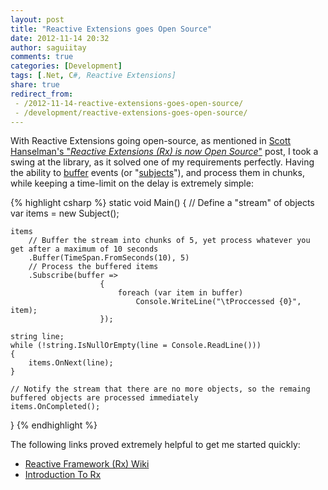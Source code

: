 ```yaml
---
layout: post
title: "Reactive Extensions goes Open Source"
date: 2012-11-14 20:32
author: saguiitay
comments: true
categories: [Development]
tags: [.Net, C#, Reactive Extensions]
share: true
redirect_from:
 - /2012-11-14-reactive-extensions-goes-open-source/
 - /development/reactive-extensions-goes-open-source/
---
```

With Reactive Extensions going open-source, as mentioned in [Scott Hanselman's "*Reactive Extensions (Rx) is now Open Source*"](http://www.hanselman.com/blog/ReactiveExtensionsRxIsNowOpenSource.aspx)
post, I took a swing at the library, as it solved one of my requirements perfectly. Having the ability to [buffer](http://www.introtorx.com/Content/v1.0.10621.0/13_TimeShiftedSequences.html#Buffer) 
events (or "[subjects](http://msdn.microsoft.com/en-us/library/hh229173(v=VS.103).aspx)"), and process them in chunks, 
while keeping a time-limit on the delay is extremely simple:

{% highlight csharp %}
static void Main()
{
	// Define a "stream" of objects
	var items = new Subject();

	items
		// Buffer the stream into chunks of 5, yet process whatever you get after a maximum of 10 seconds
		.Buffer(TimeSpan.FromSeconds(10), 5)
		// Process the buffered items
		.Subscribe(buffer =>
						{
							foreach (var item in buffer)
								Console.WriteLine("\tProccessed {0}", item);
						});

	string line;
	while (!string.IsNullOrEmpty(line = Console.ReadLine()))
	{
		items.OnNext(line);
	}

	// Notify the stream that there are no more objects, so the remaing buffered objects are processed immediately
	items.OnCompleted();
}
{% endhighlight %}

The following links proved extremely helpful to get me started quickly:

- [Reactive Framework (Rx) Wiki](http://rxwiki.wikidot.com/)
- [Introduction To Rx](http://www.introtorx.com/)
